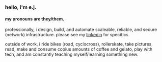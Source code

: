 ### hello, i'm e.j.

#### my pronouns are they/them.

professionally, i design, build, and automate scaleable, reliable, and secure (network) infrastructure. please see my [linkedin](https://linkedin.com/in/ejs-sh) for specifics.

outside of work, i ride bikes (road, cyclocross), rollerskate, take pictures, read, make and consume copius amounts of coffee and gelato, play with tech, and am constantly teaching myself/learning something new.
